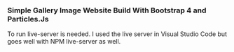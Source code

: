 ### Simple Gallery Image Website Build With Bootstrap 4 and Particles.Js

To run live-server is needed. I used the live server in Visual Studio Code but goes well with NPM live-server as well.
